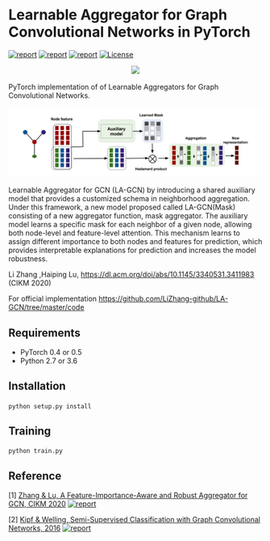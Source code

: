 # Learnable Aggregator for Graph Convolutional Networks in PyTorch


[![report](https://img.shields.io/badge/Paper-Report-red)](https://dl.acm.org/doi/abs/10.1145/3340531.3411983)  [![report](https://img.shields.io/badge/Poster-NeurIPS2019-brown)](https://grlearning.github.io/papers/134.pdf)  [![report](https://img.shields.io/badge/TensorFlow-Implementation-ff69b4)](https://github.com/asarigun/LA-GCN)  [![License](https://img.shields.io/github/license/thudm/cogdl)](https://github.com/asarigun/la-gcn-torch/blob/main/LICENSE) 

<p align="center"><img width="40%" src="https://github.com/asarigun/la-gcn-torch/blob/main/pytorch.png"></p>

PyTorch implementation of of Learnable Aggregators for Graph Convolutional Networks.

![LA-GCN with Mask Aggregator](https://github.com/asarigun/LA-GCN/blob/main/model.jpg)


Learnable Aggregator for GCN (LA-GCN) by introducing a shared auxiliary model that provides a
customized schema in neighborhood aggregation. Under this framework, a new model proposed called
LA-GCN(Mask) consisting of a new aggregator function, mask aggregator. The auxiliary model
learns a specific mask for each neighbor of a given node, allowing both node-level and feature-level 
attention. This mechanism learns to assign different importance to both nodes and features for prediction, 
which provides interpretable explanations for prediction and increases the model robustness.

Li  Zhang ,Haiping  Lu, https://dl.acm.org/doi/abs/10.1145/3340531.3411983 (CIKM 2020) 

For official implementation  https://github.com/LiZhang-github/LA-GCN/tree/master/code


## Requirements

  * PyTorch 0.4 or 0.5
  * Python 2.7 or 3.6
  
## Installation

```python setup.py install```

## Training

```bash
python train.py
```

## Reference

[1] [Zhang & Lu, A Feature-Importance-Aware and Robust Aggregator for GCN, CIKM 2020](https://dl.acm.org/doi/abs/10.1145/3340531.3411983)  [![report](https://img.shields.io/badge/Official-Code-yellow)](https://github.com/LiZhang-github/LA-GCN/tree/master/code)

[2] [Kipf & Welling, Semi-Supervised Classification with Graph Convolutional Networks, 2016](https://arxiv.org/abs/1609.02907)  [![report](https://img.shields.io/badge/Official-Code-ff69b4)](https://github.com/tkipf/gcn)
